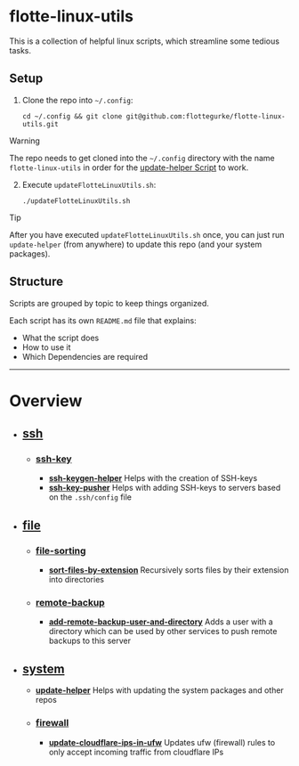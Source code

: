 # flotte-linux-utils
This is a collection of helpful linux scripts, which streamline some tedious tasks.

## Setup
1. Clone the repo into `~/.config`:
    ```shell
    cd ~/.config && git clone git@github.com:flottegurke/flotte-linux-utils.git
    ```
> [!WARNING]
> The repo needs to get cloned into the `~/.config` directory with the name `flotte-linux-utils` in order for the [update-helper Script](./system/update-helper/update-helper.sh) to work.
2. Execute `updateFlotteLinuxUtils.sh`:
    ```shell
    ./updateFlotteLinuxUtils.sh
    ```
> [!TIP]
> After you have executed `updateFlotteLinuxUtils.sh` once, you can just run `update-helper` (from anywhere) to update this repo (and your system packages). 

## Structure
Scripts are grouped by topic to keep things organized.

Each script has its own `README.md` file that explains:
- What the script does
- How to use it
- Which Dependencies are required

---
# Overview
- ## [ssh](ssh)
    - ### [ssh-key](ssh/ssh-key)
        - **[ssh-keygen-helper](ssh/ssh-key/ssh-keygen-helper)**
          Helps with the creation of SSH-keys
        - **[ssh-key-pusher](ssh/ssh-key/ssh-keypush-helper)**
          Helps with adding SSH-keys to servers based on the `.ssh/config` file
- ## [file](file)
    - ### [file-sorting](file/file-sorting)
        - **[sort-files-by-extension](file/file-sorting/sort-files-by-extension)**
          Recursively sorts files by their extension into directories
    - ### [remote-backup](file/remote-backup)
        - **[add-remote-backup-user-and-directory](file/remote-backup/add-remote-backup-user-and-directory)**
          Adds a user with a directory which can be used by other services to push remote backups to this server
- ## [system](system)
    - **[update-helper](system/update-helper)**
        Helps with updating the system packages and other repos
    - ### **[firewall](system/firewall)**
        - **[update-cloudflare-ips-in-ufw](system/firewall/update-cloudflare-ips-in-ufw)**
            Updates ufw (firewall) rules to only accept incoming traffic from cloudflare IPs
